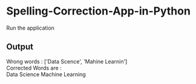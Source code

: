 # Spelling-Correction-App-in-Python

Run the application

## Output

Wrong words : ['Data Scence', 'Mahine Learnin'] </br>
Corrected Words are : </br>
Data Science Machine Learning
